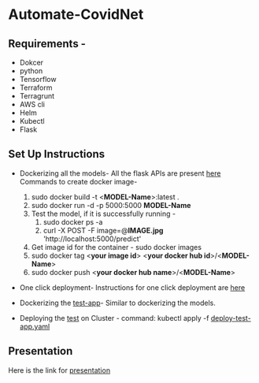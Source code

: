 # Automate-CovidNet
## Requirements - 
- Dokcer
- python 
- Tensorflow
- Terraform
- Terragrunt 
- AWS cli
- Helm
- Kubectl
- Flask

## Set Up Instructions
* Dockerizing all the models-
  All the flask APIs are present [here](https://github.com/dimplejaiswal95/Automate-CovidNet/tree/main/flask-apis-for-model)
  Commands to create docker image-
  1. sudo docker build -t <**MODEL-Name**>:latest .
  1. sudo docker run -d -p 5000:5000 **MODEL-Name**
  1. Test the model, if it is successfully running -
      1. sudo docker ps -a
      1. curl -X POST -F image=@**IMAGE.jpg** 'http://localhost:5000/predict'
  1. Get image id for the container - sudo docker images
  1. sudo docker tag <**your image id**> <**your docker hub id**>/<**MODEL-Name**>
  1. sudo docker push <**your docker hub name**>/<**MODEL-Name**>
 
* One click deployment-
  Instructions for one click deployment are [here](https://github.com/dimplejaiswal95/Automate-CovidNet/tree/main/OneClickDeployment)
 
 * Dockerizing the [test-app](https://github.com/dimplejaiswal95/Automate-CovidNet/tree/main/test-app)-
 Similar to dockerizing the models.
 
 * Deploying the [test](https://github.com/dimplejaiswal95/Automate-CovidNet/tree/main/deploy-test) on Cluster -
    command: kubectl apply -f [deploy-test-app.yaml](https://github.com/dimplejaiswal95/Automate-CovidNet/blob/main/deploy-test/deploy-test-app.yaml)


## Presentation

Here is the link for [presentation](https://github.com/dimplejaiswal95/Automate-CovidNet/blob/main/Presentation.pdf)

